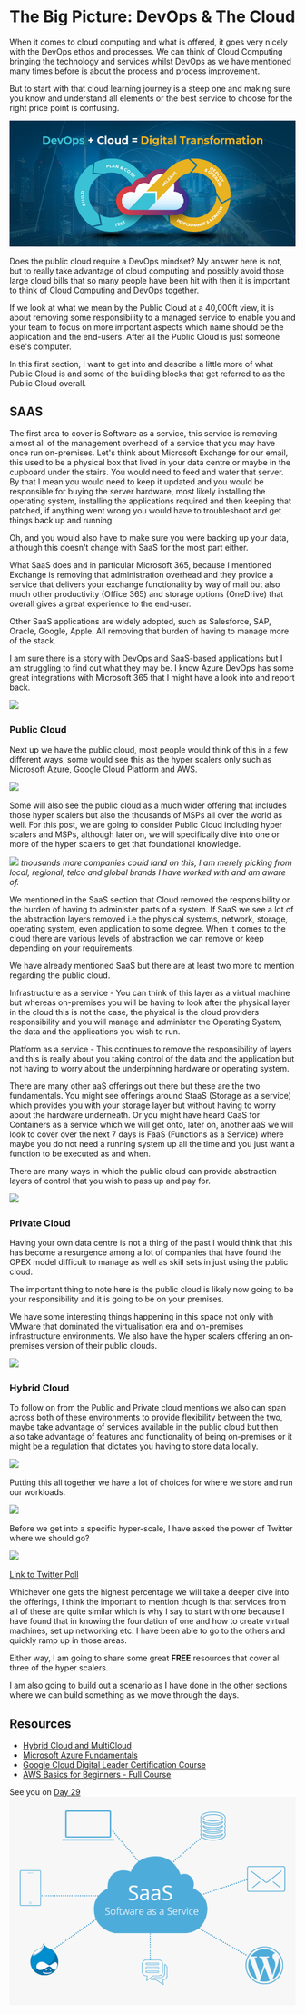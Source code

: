 # The Big Picture: DevOps & The Cloud

When it comes to cloud computing and what is offered, it goes very nicely with the DevOps ethos and processes. We can think of Cloud Computing bringing the technology and services whilst DevOps as we have mentioned many times before is about the process and process improvement.

But to start with that cloud learning journey is a steep one and making sure you know and understand all elements or the best service to choose for the right price point is confusing.

![](images/Day28_devops.jpeg)

Does the public cloud require a DevOps mindset? My answer here is not, but to really take advantage of cloud computing and possibly avoid those large cloud bills that so many people have been hit with then it is important to think of Cloud Computing and DevOps together. 

If we look at what we mean by the Public Cloud at a 40,000ft view, it is about removing some responsibility to a managed service to enable you and your team to focus on more important aspects which name should be the application and the end-users. After all the Public Cloud is just someone else's computer. 

In this first section, I want to get into and describe a little more of what Public Cloud is and some of the building blocks that get referred to as the Public Cloud overall.

## SAAS
The first area to cover is Software as a service, this service is removing almost all of the management overhead of a service that you may have once run on-premises. Let's think about Microsoft Exchange for our email, this used to be a physical box that lived in your data centre or maybe in the cupboard under the stairs. You would need to feed and water that server. By that I mean you would need to keep it updated and you would be responsible for buying the server hardware, most likely installing the operating system, installing the applications required and then keeping that patched, if anything went wrong you would have to troubleshoot and get things back up and running. 

Oh, and you would also have to make sure you were backing up your data, although this doesn't change with SaaS for the most part either. 

What SaaS does and in particular Microsoft 365, because I mentioned Exchange is removing that administration overhead and they provide a service that delivers your exchange functionality by way of mail but also much other productivity (Office 365) and storage options (OneDrive) that overall gives a great experience to the end-user. 

Other SaaS applications are widely adopted, such as Salesforce, SAP, Oracle, Google, Apple. All removing that burden of having to manage more of the stack. 

I am sure there is a story with DevOps and SaaS-based applications but I am struggling to find out what they may be. I know Azure DevOps has some great integrations with Microsoft 365 that I might have a look into and report back. 

![](Images/Day28_Cloud3.png)

### Public Cloud

Next up we have the public cloud, most people would think of this in a few different ways, some would see this as the hyper scalers only such as Microsoft Azure, Google Cloud Platform and AWS. 

![](Images/Day28_Cloud4.png)

Some will also see the public cloud as a much wider offering that includes those hyper scalers but also the thousands of MSPs all over the world as well. For this post, we are going to consider Public Cloud including hyper scalers and MSPs, although later on, we will specifically dive into one or more of the hyper scalers to get that foundational knowledge. 

![](Images/Day28_Cloud5.png)
*thousands more companies could land on this, I am merely picking from local, regional, telco and global brands I have worked with and am aware of.* 

We mentioned in the SaaS section that Cloud removed the responsibility or the burden of having to administer parts of a system. If SaaS we see a lot of the abstraction layers removed i.e the physical systems, network, storage, operating system, even application to some degree. When it comes to the cloud there are various levels of abstraction we can remove or keep depending on your requirements. 

We have already mentioned SaaS but there are at least two more to mention regarding the public cloud. 

Infrastructure as a service - You can think of this layer as a virtual machine but whereas on-premises you will be having to look after the physical layer in the cloud this is not the case, the physical is the cloud providers responsibility and you will manage and administer the Operating System, the data and the applications you wish to run. 

Platform as a service - This continues to remove the responsibility of layers and this is really about you taking control of the data and the application but not having to worry about the underpinning hardware or operating system. 

There are many other aaS offerings out there but these are the two fundamentals. You might see offerings around StaaS (Storage as a service) which provides you with your storage layer but without having to worry about the hardware underneath. Or you might have heard CaaS for Containers as a service which we will get onto, later on, another aaS we will look to cover over the next 7 days is FaaS (Functions as a Service) where maybe you do not need a running system up all the time and you just want a function to be executed as and when.

There are many ways in which the public cloud can provide abstraction layers of control that you wish to pass up and pay for. 

![](Images/Day28_Cloud6.png)

### Private Cloud

Having your own data centre is not a thing of the past I would think that this has become a resurgence among a lot of companies that have found the OPEX model difficult to manage as well as skill sets in just using the public cloud. 

The important thing to note here is the public cloud is likely now going to be your responsibility and it is going to be on your premises. 

We have some interesting things happening in this space not only with VMware that dominated the virtualisation era and on-premises infrastructure environments. We also have the hyper scalers offering an on-premises version of their public clouds.

![](Images/Day28_Cloud7.png)

### Hybrid Cloud

To follow on from the Public and Private cloud mentions we also can span across both of these environments to provide flexibility between the two, maybe take advantage of services available in the public cloud but then also take advantage of features and functionality of being on-premises or it might be a regulation that dictates you having to store data locally. 

![](Images/Day28_Cloud8.png)

Putting this all together we have a lot of choices for where we store and run our workloads. 

![](Images/Day28_Cloud9.png)

Before we get into a specific hyper-scale, I have asked the power of Twitter where we should go? 

![](Images/Day28_Cloud10.png)

[Link to Twitter Poll](https://twitter.com/MichaelCade1/status/1486814904510259208?s=20&t=x2n6QhyOXSUs7Pq0itdIIQ)

Whichever one gets the highest percentage we will take a deeper dive into the offerings, I think the important to mention though is that services from all of these are quite similar which is why I say to start with one because I have found that in knowing the foundation of one and how to create virtual machines, set up networking etc. I have been able to go to the others and quickly ramp up in those areas. 

Either way, I am going to share some great **FREE** resources that cover all three of the hyper scalers. 

I am also going to build out a scenario as I have done in the other sections where we can build something as we move through the days. 

## Resources 

- [Hybrid Cloud and MultiCloud](https://www.youtube.com/watch?v=qkj5W98Xdvw)
- [Microsoft Azure Fundamentals](https://www.youtube.com/watch?v=NKEFWyqJ5XA&list=WL&index=130&t=12s)
- [Google Cloud Digital Leader Certification Course](https://www.youtube.com/watch?v=UGRDM86MBIQ&list=WL&index=131&t=10s)
- [AWS Basics for Beginners - Full Course](https://www.youtube.com/watch?v=ulprqHHWlng&t=5352s)

See you on [Day 29](day29.md)
![](images/Day28_devops_1.png)